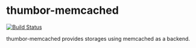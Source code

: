 # thumbor-memcached

[![Build Status](https://travis-ci.org/thumbor-community/thumbor-memcached.svg)](https://travis-ci.org/thumbor-community/thumbor-memcached)

thumbor-memcached provides storages using memcached as a backend.
